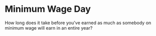 # Minimum Wage Day

How long does it take before you've earned as much as somebody on minimum wage will earn in an entire year?
